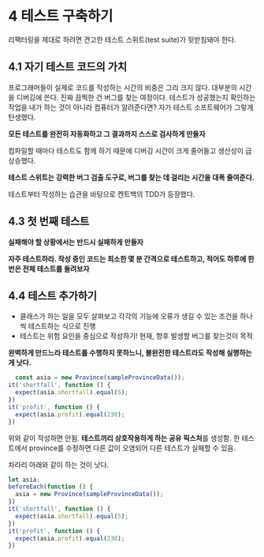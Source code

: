 # 4 테스트 구축하기

리팩터링을 제대로 하려면 견고한 테스트 스위트(test suite)가 뒷받침돼야 한다.

## 4.1 자기 테스트 코드의 가치

프로그래머들이 실제로 코드를 작성하는 시간의 비중은 그리 크지 않다. 대부분의 시간을 디버깅에 쓴다. 진짜 끔찍한 건 버그를 찾는 여정이다. 테스트가 성공했는지 확인하는 작업을 내가 하는 것이 아니라 컴퓨터가
알려준다면? 자가 테스트 소프트웨어가 그렇게 탄생했다.

**모든 테스트를 완전히 자동화하고 그 결과까지 스스로 검사하게 만들자**

컴파일할 때마다 테스트도 함께 하기 때문에 디버깅 시간이 크게 줄어들고 생산성이 급상승했다.

**테스트 스위트는 강력한 버그 검출 도구로, 버그를 찾는 데 걸리는 시간을 대폭 줄여준다.**

테스트부터 작성하는 습관을 바탕으로 켄트백의 TDD가 등장했다.

## 4.3 첫 번째 테스트

**실패해야 할 상황에서는 반드시 실패하게 만들자**

**자주 테스트하라. 작성 중인 코드는 최소한 몇 분 간격으로 테스트하고, 적어도 하루에 한 번은 전체 테스트를 돌려보자**

## 4.4 테스트 추가하기

- 클래스가 하는 일을 모두 살펴보고 각각의 기능에 오류가 생길 수 있는 조건을 하나씩 테스트하는 식으로 진행
- 테스트는 위험 요인을 중심으로 작성하기! 현재, 향후 발생할 버그를 찾는것이 목적

**완벽하게 만드느라 테스트를 수행하지 못하느니, 불완전한 테스트라도 작성해 실행하는 게 낫다.**

```javascript
  const asia = new Province(sampleProvinceData());
it('shortfall', function () {
  expect(asia.shortfall).equal(5);
})
it('profit', function () {
  expect(asia.profit).equal(230);
})
```

위와 같이 작성하면 안됨. **테스트끼리 상호작용하게 하는 공유 픽스처**를 생성함. 한 테스트에서 province를 수정하면 다른 값이 오염되어 다른 테스트가 실패할 수 있음.

차라리 아래와 같이 하는 것이 낫다.

```javascript
let asia;
beforeEach(function () {
  asia = new Province(sampleProvinceData());
})
it('shortfall', function () {
  expect(asia.shortfall).equal(5);
})
it('profit', function () {
  expect(asia.profit).equal(230);
})
```
